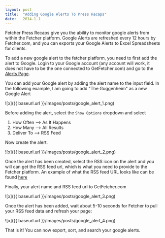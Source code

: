 ```yaml
---
layout: post
title:  "Adding Google Alerts To Press Recaps"
date:   2014-1-1
---
```


Fetcher Press Recaps give you the ability to monitor google alerts from within the Fetcher platform. Google Alerts are refreshed every 12 hours by Fetcher.com, and you can exports your Google Alerts to Excel Spreadsheets for clients.

To add a new google alert to the fetcher platform, you need to first add the alert to Google. Login to your Google account (any account will work, it does not have to be the one connected to GetFetcher.com) and go to the [Alerts Page](https://www.google.com/alerts).

You can add your Google alert by adding the alert name to the input field. In the following example, I am going to add "The Guggenheim" as a new Google Alert

![x]({{ baseurl.url }}/images/posts/google_alert_1.png)

Before adding the alert, select the `Show Options` dropdown and select 

1. How Often --> As It Happens
1. How Many --> All Results
1. Deliver To --> RSS Feed

Now create the alert. 

![x]({{ baseurl.url }}/images/posts/google_alert_2.png)


Once the alert has been created, select the RSS icon on the alert and you will can get the RSS feed url, which is what you need to provide to the Fetcher platform. An example of what the RSS feed URL looks like can be found [here](https://www.google.com/alerts/feeds/11300012763942333178/12368722016324478362)

Finally, your alert name and RSS feed url to GetFetcher.com

![x]({{ baseurl.url }}/images/posts/google_alert_3.png)

Once the alert has been added, wait about 5-10 seconds for Fetcher to pull your RSS feed data and refresh your page:

![x]({{ baseurl.url }}/images/posts/google_alert_4.png)

That is it! You can now export, sort, and search your google alerts.

